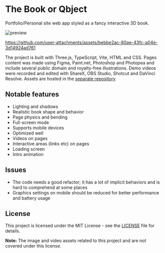 # The Book or Qbject

Portfolio/Personal site web app styled as a fancy interactive 3D book.

![preview](https://github.com/user-attachments/assets/d9f822a4-b90c-404d-a75a-7302f6d6fe6e)

https://github.com/user-attachments/assets/bebbe2ac-80ae-43fc-a04e-3d14924ad761

The project is built with Three.js, TypeScript, Vite, HTML and CSS. Pages content was made using Figma, Paint.net, Photoshop and Photopea and include several public domain and royalty-free illustrations. Demo videos were recorded and edited with ShareX, OBS Studio, Shotcut and DaVinci Resolve. Assets are hosted in the [separate repository](https://github.com/Qbject/tboq-assets)

## Notable features

- Lighting and shadows
- Realistic book shape and behavior
- Page physics and bending
- Full-screen mode
- Supports mobile devices
- Optimized well
- Videos on pages
- Interactive areas (links etc) on pages
- Loading screen
- Intro animation

## Issues

- The code needs a good refactor; it has a lot of implicit behaviors and is hard to comprehend at some places
- Graphics settings on mobile should be reduced for better performance and battery usage

## License

This project is licensed under the MIT License - see the [LICENSE](./LICENSE) file for details.

**Note:** The image and video assets related to this project and are not covered under this license.
